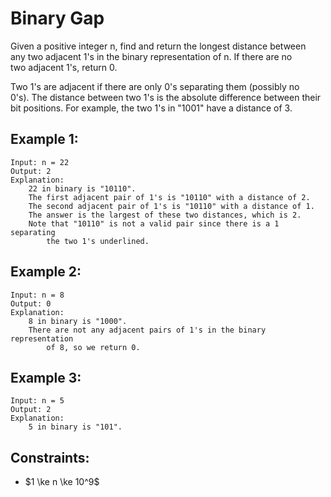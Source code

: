 # Binary Gap
Given a positive integer n, find and return the longest distance between  
any two adjacent 1's in the binary representation of n. If there are no  
two adjacent 1's, return 0.

Two 1's are adjacent if there are only 0's separating them (possibly no  
0's). The distance between two 1's is the absolute difference between their  
bit positions. For example, the two 1's in "1001" have a distance of 3.

 

## Example 1:

    Input: n = 22
    Output: 2
    Explanation: 
        22 in binary is "10110".
        The first adjacent pair of 1's is "10110" with a distance of 2.
        The second adjacent pair of 1's is "10110" with a distance of 1.
        The answer is the largest of these two distances, which is 2.
        Note that "10110" is not a valid pair since there is a 1 separating  
            the two 1's underlined.

## Example 2:

    Input: n = 8
    Output: 0
    Explanation: 
        8 in binary is "1000".
        There are not any adjacent pairs of 1's in the binary representation 
            of 8, so we return 0.

## Example 3:

    Input: n = 5
    Output: 2
    Explanation: 
        5 in binary is "101".
        
 

## Constraints:

* $1 \ke n \ke 10^9$

